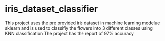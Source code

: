 # iris_dataset_classifier
This project uses the pre provided iris dataset in machine learning modelue sklearn and is used to classifiy the flowers into 3 different classes using KNN classification
The project has the report of 97% accuracy
